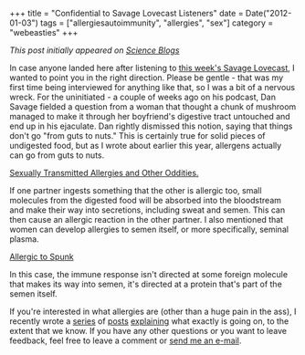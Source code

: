 +++
title = "Confidential to Savage Lovecast Listeners"
date = Date("2012-01-03")
tags = ["allergiesautoimmunity", "allergies", "sex"]
category = "webeasties"
+++

_This post initially appeared on [Science Blogs](http://scienceblogs.com/webeasties)_

In case anyone landed here after listening to [this week's Savage Lovecast](http://www.thestranger.com/SavageLovePodcast/archives/2012/01/03/savage-love-episode-272), I wanted to point you in the right direction. Please be gentle - that was my first time being interviewed for anything like that, so I was a bit of a nervous wreck. 
For the uninitiated - a couple of weeks ago on his podcast, Dan Savage fielded a question from a woman that thought a chunk of mushroom managed to make it through her boyfriend's digestive tract untouched and end up in his ejaculate. Dan rightly dismissed this notion, saying that things don't go "from guts to nuts." This is certainly true for solid pieces of undigested food, but as I wrote about earlier this year, allergens actually can go from guts to nuts.

[Sexually Transmitted Allergies and Other Oddities.](http://scienceblogs.com/webeasties/2011/07/sexually_transmitted_allergies.php)

If one partner ingests something that the other is allergic too, small molecules from the digested food will be absorbed into the bloodstream and make their way into secretions, including sweat and semen. This can then cause an allergic reaction in the other partner. 
I also mentioned that women can develop allergies to semen itself, or more specifically, seminal plasma.

[Allergic to Spunk](http://scienceblogs.com/webeasties/2011/07/allergic_to_spunk.php)

In this case, the immune response isn't directed at some foreign molecule that makes its way into semen, it's directed at a protein that's part of the semen itself.

If you're interested in what allergies are (other than a huge pain in the ass), I recently wrote a [series](http://scienceblogs.com/webeasties/2011/11/allergies_101.php) of [posts](http://scienceblogs.com/webeasties/2011/11/allergies_101_-_part_deux.php) [explaining](http://scienceblogs.com/webeasties/2011/12/allergies_101_part_the_third.php) what exactly is going on, to the extent that we know. If you have any other questions or you want to leave feedback, feel free to leave a comment or [send me an e-mail](mailto:webeastiesblog@gmail.com).

      
  
